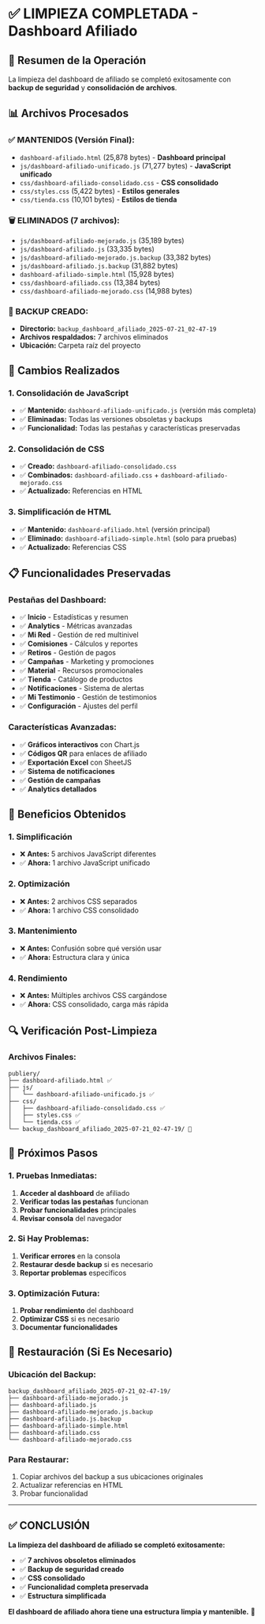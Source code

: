 # ✅ LIMPIEZA COMPLETADA - Dashboard Afiliado

## 🎯 Resumen de la Operación

La limpieza del dashboard de afiliado se completó exitosamente con **backup de seguridad** y **consolidación de archivos**.

## 📊 Archivos Procesados

### **✅ MANTENIDOS (Versión Final):**
- `dashboard-afiliado.html` (25,878 bytes) - **Dashboard principal**
- `js/dashboard-afiliado-unificado.js` (71,277 bytes) - **JavaScript unificado**
- `css/dashboard-afiliado-consolidado.css` - **CSS consolidado**
- `css/styles.css` (5,422 bytes) - **Estilos generales**
- `css/tienda.css` (10,101 bytes) - **Estilos de tienda**

### **🗑️ ELIMINADOS (7 archivos):**
- `js/dashboard-afiliado-mejorado.js` (35,189 bytes)
- `js/dashboard-afiliado.js` (33,335 bytes)
- `js/dashboard-afiliado-mejorado.js.backup` (33,382 bytes)
- `js/dashboard-afiliado.js.backup` (31,882 bytes)
- `dashboard-afiliado-simple.html` (15,928 bytes)
- `css/dashboard-afiliado.css` (13,384 bytes)
- `css/dashboard-afiliado-mejorado.css` (14,988 bytes)

### **💾 BACKUP CREADO:**
- **Directorio:** `backup_dashboard_afiliado_2025-07-21_02-47-19`
- **Archivos respaldados:** 7 archivos eliminados
- **Ubicación:** Carpeta raíz del proyecto

## 🔧 Cambios Realizados

### **1. Consolidación de JavaScript**
- ✅ **Mantenido:** `dashboard-afiliado-unificado.js` (versión más completa)
- ✅ **Eliminadas:** Todas las versiones obsoletas y backups
- ✅ **Funcionalidad:** Todas las pestañas y características preservadas

### **2. Consolidación de CSS**
- ✅ **Creado:** `dashboard-afiliado-consolidado.css`
- ✅ **Combinados:** `dashboard-afiliado.css` + `dashboard-afiliado-mejorado.css`
- ✅ **Actualizado:** Referencias en HTML

### **3. Simplificación de HTML**
- ✅ **Mantenido:** `dashboard-afiliado.html` (versión principal)
- ✅ **Eliminado:** `dashboard-afiliado-simple.html` (solo para pruebas)
- ✅ **Actualizado:** Referencias CSS

## 📋 Funcionalidades Preservadas

### **Pestañas del Dashboard:**
- ✅ **Inicio** - Estadísticas y resumen
- ✅ **Analytics** - Métricas avanzadas
- ✅ **Mi Red** - Gestión de red multinivel
- ✅ **Comisiones** - Cálculos y reportes
- ✅ **Retiros** - Gestión de pagos
- ✅ **Campañas** - Marketing y promociones
- ✅ **Material** - Recursos promocionales
- ✅ **Tienda** - Catálogo de productos
- ✅ **Notificaciones** - Sistema de alertas
- ✅ **Mi Testimonio** - Gestión de testimonios
- ✅ **Configuración** - Ajustes del perfil

### **Características Avanzadas:**
- ✅ **Gráficos interactivos** con Chart.js
- ✅ **Códigos QR** para enlaces de afiliado
- ✅ **Exportación Excel** con SheetJS
- ✅ **Sistema de notificaciones**
- ✅ **Gestión de campañas**
- ✅ **Analytics detallados**

## 🎯 Beneficios Obtenidos

### **1. Simplificación**
- ❌ **Antes:** 5 archivos JavaScript diferentes
- ✅ **Ahora:** 1 archivo JavaScript unificado

### **2. Optimización**
- ❌ **Antes:** 2 archivos CSS separados
- ✅ **Ahora:** 1 archivo CSS consolidado

### **3. Mantenimiento**
- ❌ **Antes:** Confusión sobre qué versión usar
- ✅ **Ahora:** Estructura clara y única

### **4. Rendimiento**
- ❌ **Antes:** Múltiples archivos CSS cargándose
- ✅ **Ahora:** CSS consolidado, carga más rápida

## 🔍 Verificación Post-Limpieza

### **Archivos Finales:**
```
publiery/
├── dashboard-afiliado.html ✅
├── js/
│   └── dashboard-afiliado-unificado.js ✅
├── css/
│   ├── dashboard-afiliado-consolidado.css ✅
│   ├── styles.css ✅
│   └── tienda.css ✅
└── backup_dashboard_afiliado_2025-07-21_02-47-19/ 💾
```

## 🎯 Próximos Pasos

### **1. Pruebas Inmediatas:**
1. **Acceder al dashboard** de afiliado
2. **Verificar todas las pestañas** funcionan
3. **Probar funcionalidades** principales
4. **Revisar consola** del navegador

### **2. Si Hay Problemas:**
1. **Verificar errores** en la consola
2. **Restaurar desde backup** si es necesario
3. **Reportar problemas** específicos

### **3. Optimización Futura:**
1. **Probar rendimiento** del dashboard
2. **Optimizar CSS** si es necesario
3. **Documentar funcionalidades**

## 🔄 Restauración (Si Es Necesario)

### **Ubicación del Backup:**
```
backup_dashboard_afiliado_2025-07-21_02-47-19/
├── dashboard-afiliado-mejorado.js
├── dashboard-afiliado.js
├── dashboard-afiliado-mejorado.js.backup
├── dashboard-afiliado.js.backup
├── dashboard-afiliado-simple.html
├── dashboard-afiliado.css
└── dashboard-afiliado-mejorado.css
```

### **Para Restaurar:**
1. Copiar archivos del backup a sus ubicaciones originales
2. Actualizar referencias en HTML
3. Probar funcionalidad

---

## ✅ CONCLUSIÓN

**La limpieza del dashboard de afiliado se completó exitosamente:**

- ✅ **7 archivos obsoletos eliminados**
- ✅ **Backup de seguridad creado**
- ✅ **CSS consolidado**
- ✅ **Funcionalidad completa preservada**
- ✅ **Estructura simplificada**

**El dashboard de afiliado ahora tiene una estructura limpia y mantenible.** 🚀 